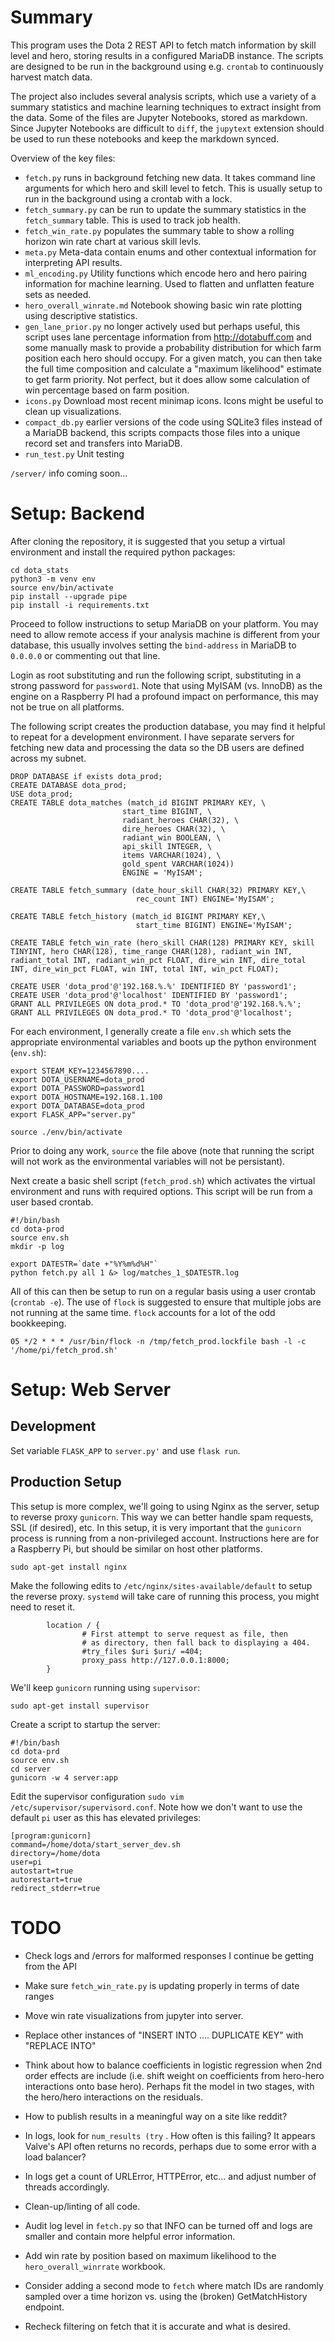 # Summary

This program uses the Dota 2 REST API to fetch match information by skill level and hero, storing results in a configured MariaDB instance. The scripts are designed to be run in the background using e.g. `crontab` to continuously harvest match data.

The project also includes several analysis scripts, which use a variety of a summary statistics and machine learning techniques to extract insight from the data. Some of the files are Jupyter Notebooks, stored as markdown. Since Jupyter Notebooks are difficult to `diff`, the `jupytext` extension should be used to run these notebooks and keep the markdown synced.

Overview of the key files:
- `fetch.py` runs in background fetching new data. It takes command line arguments for which hero and skill level to fetch. This is usually setup to run in the background using a crontab with a lock.
- `fetch_summary.py` can be run to update the summary statistics in the `fetch_summary` table. This is used to track job health.
- `fetch_win_rate.py` populates the summary table to show a rolling horizon win rate chart at various skill levls.
- `meta.py` Meta-data contain enums and other contextual information for interpreting API results.
- `ml_encoding.py` Utility functions which encode hero and hero pairing information for machine learning. Used to flatten and unflatten feature sets as needed.
- `hero_overall_winrate.md` Notebook showing basic win rate plotting using descriptive statistics.
- `gen_lane_prior.py` no longer actively used but perhaps useful, this script uses lane percentage information from http://dotabuff.com and some manually mask to provide a probability distribution for which farm position each hero should occupy. For a given match, you can then take the full time composition and calculate a "maximum likelihood" estimate to get farm priority. Not perfect, but it does allow some calculation of win percentage based on farm position.
- `icons.py` Download most recent minimap icons. Icons might be useful to clean up visualizations.
- `compact_db.py` earlier versions of the code using SQLite3 files instead of a MariaDB backend, this scripts compacts those files into a unique record set and transfers into MariaDB.
- `run_test.py` Unit testing

`/server/` info coming soon...

# Setup: Backend

After cloning the repository, it is suggested that you setup a virtual environment and install the required python packages:

	cd dota_stats
	python3 -m venv env
	source env/bin/activate
	pip install --upgrade pipe
	pip install -i requirements.txt

Proceed to follow instructions to setup MariaDB on your platform.   You may need to allow remote access if your analysis machine is different from your database, this usually involves setting the `bind-address` in MariaDB to `0.0.0.0` or commenting out that line.

Login as root substituting and run the following script, substituting in a strong password for `password1`. Note that using MyISAM (vs. InnoDB) as the engine on a Raspberry PI had a profound impact on performance, this may not be true on all platforms. 

The following script creates the production database, you may find it helpful to repeat for a development environment. I have separate servers for fetching new data and processing the data so the DB users are defined across my subnet.

```
DROP DATABASE if exists dota_prod;
CREATE DATABASE dota_prod;
USE dota_prod;
CREATE TABLE dota_matches (match_id BIGINT PRIMARY KEY, \
                         start_time BIGINT, \
                         radiant_heroes CHAR(32), \
                         dire_heroes CHAR(32), \
                         radiant_win BOOLEAN, \
                         api_skill INTEGER, \
                         items VARCHAR(1024), \
                         gold_spent VARCHAR(1024))
                         ENGINE = 'MyISAM';

CREATE TABLE fetch_summary (date_hour_skill CHAR(32) PRIMARY KEY,\
                            rec_count INT) ENGINE='MyISAM';

CREATE TABLE fetch_history (match_id BIGINT PRIMARY KEY,\
                            start_time BIGINT) ENGINE='MyISAM';

CREATE TABLE fetch_win_rate (hero_skill CHAR(128) PRIMARY KEY, skill TINYINT, hero CHAR(128), time_range CHAR(128), radiant_win INT, radiant_total INT, radiant_win_pct FLOAT, dire_win INT, dire_total INT, dire_win_pct FLOAT, win INT, total INT, win_pct FLOAT);

CREATE USER 'dota_prod'@'192.168.%.%' IDENTIFIED BY 'password1';
CREATE USER 'dota_prod'@'localhost' IDENTIFIED BY 'password1';
GRANT ALL PRIVILEGES ON dota_prod.* TO 'dota_prod'@'192.168.%.%';
GRANT ALL PRIVILEGES ON dota_prod.* TO 'dota_prod'@'localhost';
```

For each environment, I generally create a file `env.sh` which sets the appropriate environmental variables and boots up the python environment (`env.sh`):

	export STEAM_KEY=1234567890....
	export DOTA_USERNAME=dota_prod
	export DOTA_PASSWORD=password1
	export DOTA_HOSTNAME=192.168.1.100
	export DOTA_DATABASE=dota_prod
	export FLASK_APP="server.py"
	
	source ./env/bin/activate

Prior to doing any work, `source` the file above (note that running the script will not work as the environmental variables will not be persistant).

Next create a basic shell script (`fetch_prod.sh`) which activates the virtual environment and runs with required options. This script will be run from a user based crontab. 

```
#!/bin/bash
cd dota-prod
source env.sh
mkdir -p log

export DATESTR=`date +"%Y%m%d%H"`
python fetch.py all 1 &> log/matches_1_$DATESTR.log
```

All of this can then be setup to run on a regular basis using a user crontab (`crontab -e`). The use of `flock` is suggested to ensure that multiple jobs are not running at the same time. `flock` accounts for a lot of the odd bookkeeping.

```
05 */2 * * * /usr/bin/flock -n /tmp/fetch_prod.lockfile bash -l -c '/home/pi/fetch_prod.sh'
```



# Setup: Web Server

## Development

Set variable `FLASK_APP` to `server.py'` and use `flask run`. 

## Production Setup

This setup is more complex, we'll going to using Nginx as the server, setup to reverse proxy `gunicorn`. This way we can better handle spam requests, SSL (if desired), etc. In this setup, it is very important that the `gunicorn` process is running from a non-privileged account. Instructions here are for a Raspberry Pi, but should be similar on host other platforms.

`sudo apt-get install nginx`

Make the following edits to `/etc/nginx/sites-available/default` to setup the reverse proxy. `systemd` will take care of running this process, you might need to reset it.

```
        location / {
                # First attempt to serve request as file, then
                # as directory, then fall back to displaying a 404.
                #try_files $uri $uri/ =404;
                proxy_pass http://127.0.0.1:8000;
        }
```

We'll keep `gunicorn` running using `supervisor`:

`sudo apt-get install supervisor`

Create a script to startup the server:

```
#!/bin/bash
cd dota-prd
source env.sh
cd server
gunicorn -w 4 server:app
```

Edit the supervisor configuration `sudo vim /etc/supervisor/supervisord.conf`. Note how we don't want to use the default `pi` user as this has elevated privileges:

```
[program:gunicorn]
command=/home/dota/start_server_dev.sh
directory=/home/dota
user=pi
autostart=true
autorestart=true
redirect_stderr=true
```



# TODO

- Check logs and /errors for malformed responses I continue be getting from the API

- Make sure `fetch_win_rate.py` is updating properly in terms of date ranges

- Move win rate visualizations from jupyter into server.

- Replace other instances of "INSERT INTO .... DUPLICATE KEY" with "REPLACE INTO"

- Think about how to balance coefficients in logistic regression when 2nd order effects are include (i.e. shift weight on coefficients from hero-hero interactions onto base hero). Perhaps fit the model in two stages, with the hero/hero interactions on the residuals.

- How to publish results in a meaningful way on a site like reddit?

- In logs, look for `num_results (try` . How often is this failing? It appears Valve's API often returns no records, perhaps due to some error with a load balancer?

- In logs get a count of URLError, HTTPError, etc... and adjust number of threads accordingly.

- Clean-up/linting of all code.

- Audit log level in `fetch.py` so that INFO can be turned off and logs are smaller and contain more helpful error information.

- Add win rate by position based on maximum likelihood to the `hero_overall_winrrate` workbook.

- Consider adding a second mode to `fetch` where match IDs are randomly sampled over a time horizon vs. using the (broken) GetMatchHistory endpoint.

- Recheck filtering on fetch that it is accurate and what is desired.

  
